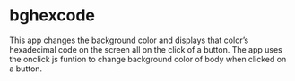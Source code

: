 # bghexcode
This app changes the background color and displays that color’s hexadecimal code on the screen all on the click of a button.
The app uses the onclick js funtion to change background color of body when clicked on a button.
